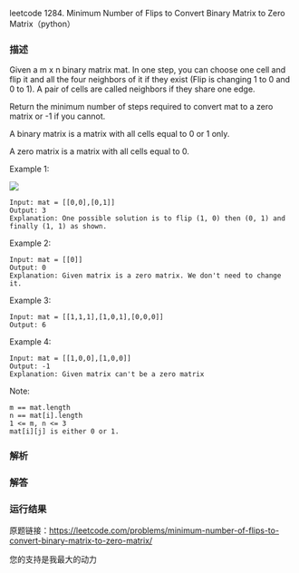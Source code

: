 leetcode  1284. Minimum Number of Flips to Convert Binary Matrix to Zero Matrix（python）

### 描述



Given a m x n binary matrix mat. In one step, you can choose one cell and flip it and all the four neighbors of it if they exist (Flip is changing 1 to 0 and 0 to 1). A pair of cells are called neighbors if they share one edge.

Return the minimum number of steps required to convert mat to a zero matrix or -1 if you cannot.

A binary matrix is a matrix with all cells equal to 0 or 1 only.

A zero matrix is a matrix with all cells equal to 0.

Example 1:


![](https://assets.leetcode.com/uploads/2019/11/28/matrix.png)

	Input: mat = [[0,0],[0,1]]
	Output: 3
	Explanation: One possible solution is to flip (1, 0) then (0, 1) and finally (1, 1) as shown.
	
Example 2:

	Input: mat = [[0]]
	Output: 0
	Explanation: Given matrix is a zero matrix. We don't need to change it.

Example 3:


	Input: mat = [[1,1,1],[1,0,1],[0,0,0]]
	Output: 6
	
Example 4:

	Input: mat = [[1,0,0],[1,0,0]]
	Output: -1
	Explanation: Given matrix can't be a zero matrix


Note:

	m == mat.length
	n == mat[i].length
	1 <= m, n <= 3
	mat[i][j] is either 0 or 1.



### 解析




### 解答
				


            	      
			
### 运行结果




原题链接：https://leetcode.com/problems/minimum-number-of-flips-to-convert-binary-matrix-to-zero-matrix/



您的支持是我最大的动力
